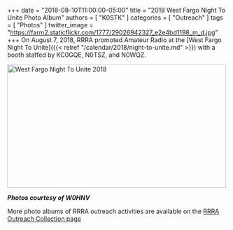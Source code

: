 +++
date = "2018-08-10T11:00:00-05:00"
title = "2018 West Fargo Night To Unite Photo Album"
authors = [ "K0STK" ]
categories = [ "Outreach" ]
tags = [ "Photos" ]
twitter_image = "https://farm2.staticflickr.com/1777/29026942327_e2e4bd1198_m_d.jpg"
+++
On August 7, 2018, RRRA promoted Amateur Radio at the
[West Fargo Night To Unite]({{< relref "/calendar/2018/night-to-unite.md" >}})
with a booth staffed by KC0GQE, N0TSZ, and N0WQZ.
<!--more-->

<a data-flickr-embed="true" href="https://www.flickr.com/photos/rrra-fargo/albums/72157698421696211" title="West Fargo Night To Unite 2018"><img src="https://farm2.staticflickr.com/1777/29026942327_e2e4bd1198.jpg" width="500" height="281" alt="West Fargo Night To Unite 2018"></a><script async src="//embedr.flickr.com/assets/client-code.js" charset="utf-8"></script>

***Photos courtesy of W0HNV***

<span class="genericon genericon-info"></span> More photo albums of RRRA outreach activities are available on the 
[RRRA Outreach Collection page](https://www.flickr.com/photos/rrra-fargo/collections/72157699676138644/)

